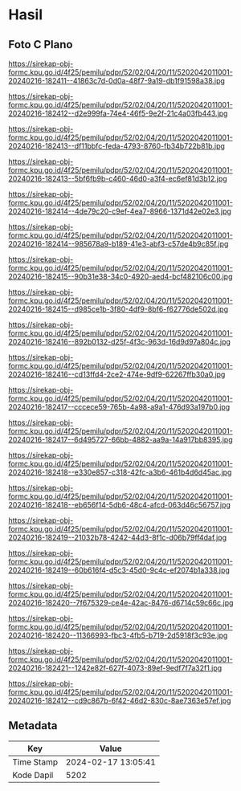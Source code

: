 # Hasil

## Foto C Plano

https://sirekap-obj-formc.kpu.go.id/4f25/pemilu/pdpr/52/02/04/20/11/5202042011001-20240216-182411--41863c7d-0d0a-48f7-9a19-db1f91598a38.jpg

https://sirekap-obj-formc.kpu.go.id/4f25/pemilu/pdpr/52/02/04/20/11/5202042011001-20240216-182412--d2e999fa-74e4-46f5-9e2f-21c4a03fb443.jpg

https://sirekap-obj-formc.kpu.go.id/4f25/pemilu/pdpr/52/02/04/20/11/5202042011001-20240216-182413--df11bbfc-feda-4793-8760-fb34b722b81b.jpg

https://sirekap-obj-formc.kpu.go.id/4f25/pemilu/pdpr/52/02/04/20/11/5202042011001-20240216-182413--5bf6fb9b-c460-46d0-a3f4-ec6ef81d3b12.jpg

https://sirekap-obj-formc.kpu.go.id/4f25/pemilu/pdpr/52/02/04/20/11/5202042011001-20240216-182414--4de79c20-c9ef-4ea7-8966-1371d42e02e3.jpg

https://sirekap-obj-formc.kpu.go.id/4f25/pemilu/pdpr/52/02/04/20/11/5202042011001-20240216-182414--985678a9-b189-41e3-abf3-c57de4b9c85f.jpg

https://sirekap-obj-formc.kpu.go.id/4f25/pemilu/pdpr/52/02/04/20/11/5202042011001-20240216-182415--90b31e38-34c0-4920-aed4-bcf482106c00.jpg

https://sirekap-obj-formc.kpu.go.id/4f25/pemilu/pdpr/52/02/04/20/11/5202042011001-20240216-182415--d985ce1b-3f80-4df9-8bf6-f62776de502d.jpg

https://sirekap-obj-formc.kpu.go.id/4f25/pemilu/pdpr/52/02/04/20/11/5202042011001-20240216-182416--892b0132-d25f-4f3c-963d-16d9d97a804c.jpg

https://sirekap-obj-formc.kpu.go.id/4f25/pemilu/pdpr/52/02/04/20/11/5202042011001-20240216-182416--cd13ffd4-2ce2-474e-9df9-62267ffb30a0.jpg

https://sirekap-obj-formc.kpu.go.id/4f25/pemilu/pdpr/52/02/04/20/11/5202042011001-20240216-182417--cccece59-765b-4a98-a9a1-476d93a197b0.jpg

https://sirekap-obj-formc.kpu.go.id/4f25/pemilu/pdpr/52/02/04/20/11/5202042011001-20240216-182417--6d495727-66bb-4882-aa9a-14a917bb8395.jpg

https://sirekap-obj-formc.kpu.go.id/4f25/pemilu/pdpr/52/02/04/20/11/5202042011001-20240216-182418--e330e857-c318-42fc-a3b6-461b4d6d45ac.jpg

https://sirekap-obj-formc.kpu.go.id/4f25/pemilu/pdpr/52/02/04/20/11/5202042011001-20240216-182418--eb656f14-5db6-48c4-afcd-063d46c56757.jpg

https://sirekap-obj-formc.kpu.go.id/4f25/pemilu/pdpr/52/02/04/20/11/5202042011001-20240216-182419--21032b78-4242-44d3-8f1c-d06b79ff4daf.jpg

https://sirekap-obj-formc.kpu.go.id/4f25/pemilu/pdpr/52/02/04/20/11/5202042011001-20240216-182419--60b616f4-d5c3-45d0-9c4c-ef2074b1a338.jpg

https://sirekap-obj-formc.kpu.go.id/4f25/pemilu/pdpr/52/02/04/20/11/5202042011001-20240216-182420--7f675329-ce4e-42ac-8476-d6714c59c66c.jpg

https://sirekap-obj-formc.kpu.go.id/4f25/pemilu/pdpr/52/02/04/20/11/5202042011001-20240216-182420--11366993-fbc3-4fb5-b719-2d5918f3c93e.jpg

https://sirekap-obj-formc.kpu.go.id/4f25/pemilu/pdpr/52/02/04/20/11/5202042011001-20240216-182421--1242e82f-627f-4073-89ef-9edf7f7a32f1.jpg

https://sirekap-obj-formc.kpu.go.id/4f25/pemilu/pdpr/52/02/04/20/11/5202042011001-20240216-182412--cd9c867b-6f42-46d2-830c-8ae7363e57ef.jpg


## Metadata

| Key        | Value               |
| ---------- | ------------------- |
| Time Stamp | 2024-02-17 13:05:41 |
| Kode Dapil | 5202                |




